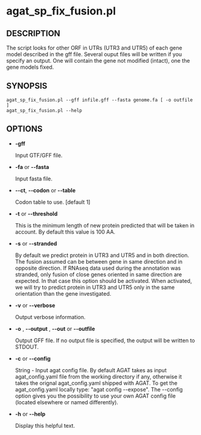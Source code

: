 # agat_sp_fix_fusion.pl

## DESCRIPTION

The script looks for other ORF in UTRs (UTR3 and UTR5) of each gene model described in the gff file.
Several ouput files will be written if you specify an output.
One will contain the gene not modified (intact), one the gene models fixed.

## SYNOPSIS

```
agat_sp_fix_fusion.pl --gff infile.gff --fasta genome.fa [ -o outfile ]
agat_sp_fix_fusion.pl --help
```

## OPTIONS

- **-gff**

    Input GTF/GFF file.

- **-fa** or **--fasta**

    Input fasta file.

- **--ct**, **--codon** or **--table**

    Codon table to use. [default 1]

- **-t** or **--threshold**

    This is the minimum length of new protein predicted that will be taken in account.
    By default this value is 100 AA.

- **-s** or **--stranded**

    By default we predict protein in UTR3 and UTR5 and in both direction. The fusion assumed can be between gene in same direction and in opposite direction.
    If RNAseq data used during the annotation was stranded, only fusion of close genes oriented in same direction are expected. In that case this option should be activated.
    When activated, we will try to predict protein in UTR3 and UTR5 only in the same orientation than the gene investigated.

- **-v** or **--verbose**

    Output verbose information.

- **-o** , **--output** , **--out** or **--outfile**

    Output GFF file.  If no output file is specified, the output will be
    written to STDOUT.

- **-c** or **--config**

    String - Input agat config file. By default AGAT takes as input agat_config.yaml file from the working directory if any,
    otherwise it takes the orignal agat_config.yaml shipped with AGAT. To get the agat_config.yaml locally type: "agat config --expose".
    The --config option gives you the possibility to use your own AGAT config file (located elsewhere or named differently).

- **-h** or **--help**

    Display this helpful text.

